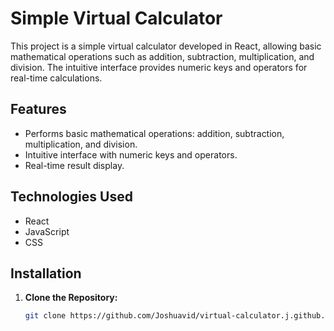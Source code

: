 # Simple Virtual Calculator

This project is a simple virtual calculator developed in React, allowing basic mathematical operations such as addition, subtraction, multiplication, and division. The intuitive interface provides numeric keys and operators for real-time calculations.

## Features

- Performs basic mathematical operations: addition, subtraction, multiplication, and division.
- Intuitive interface with numeric keys and operators.
- Real-time result display.

## Technologies Used

- React
- JavaScript
- CSS

## Installation

1. **Clone the Repository:**

   ```bash
   git clone https://github.com/Joshuavid/virtual-calculator.j.github.io.git


